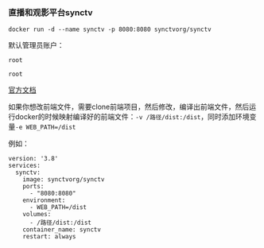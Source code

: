 ### 直播和观影平台synctv

```
docker run -d --name synctv -p 8080:8080 synctvorg/synctv
```

默认管理员账户：
```
root
```
```
root
```

[官方文档](https://synctv.wiki/#/zh-cn/quickstart)



如果你想改前端文件，需要clone前端项目，然后修改，编译出前端文件，然后运行docker的时候映射编译好的前端文件：`-v /路径/dist:/dist`，同时添加环境变量`-e WEB_PATH=/dist`


例如：
```
version: '3.8'
services:
  synctv:
    image: synctvorg/synctv
    ports:
      - "8080:8080"
    environment:
      - WEB_PATH=/dist
    volumes:
      - /路径/dist:/dist
    container_name: synctv
    restart: always
```
